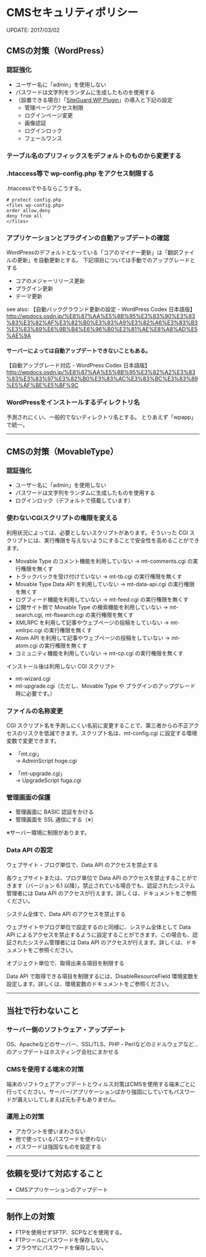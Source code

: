 # CMSセキュリティポリシー

UPDATE: 2017/03/02

## CMSの対策（WordPress）

### 認証強化

- ユーザー名に「admin」を使用しない
- パスワードは文字列をランダムに生成したものを使用する
- （設置できる場合）「<a href="https://www.jp-secure.com/siteguard_wp_plugin/">SiteGuard WP Plugin</a>」の導入と下記の設定
  - 管理ページアクセス制限
  - ログインページ変更
  - 画像認証
  - ログインロック
  - フェールワンス

### テーブル名のプリフィックスをデフォルトのものから変更する

### .htaccess等で wp-config.php をアクセス制限する
.htaccessでやるならこうする。

```
# protect config.php
<files wp-config.php>
order allow,deny
deny from all
</files>
```

### アプリケーションとプラグインの自動アップデートの確認

WordPressのデフォルトとなっている「コアのマイナー更新」は「翻訳ファイルの更新」を自動更新とする。
下記項目については手動でのアップグレードとする
- コアのメジャーリリース更新
- プラグイン更新
- テーマ更新

see also:
【自動バックグラウンド更新の設定 - WordPress Codex 日本語版】http://wpdocs.osdn.jp/%E8%87%AA%E5%8B%95%E3%83%90%E3%83%83%E3%82%AF%E3%82%B0%E3%83%A9%E3%82%A6%E3%83%B3%E3%83%89%E6%9B%B4%E6%96%B0%E3%81%AE%E8%A8%AD%E5%AE%9A

#### サーバーによっては自動アップデートできないこともある。
【自動アップグレード対応 - WordPress Codex 日本語版】http://wpdocs.osdn.jp/%E8%87%AA%E5%8B%95%E3%82%A2%E3%83%83%E3%83%97%E3%82%B0%E3%83%AC%E3%83%BC%E3%83%89%E5%AF%BE%E5%BF%9C

### WordPressをインストールするディレクトリ名

予測されにくい、一般的でないディレクトリ名とする。
とりあえず「wpapp」で統一。

----

## CMSの対策（MovableType）

### 認証強化

- ユーザー名に「admin」を使用しない
- パスワードは文字列をランダムに生成したものを使用する
- ログインロック（デフォルトで搭載しています）

### 使わないCGIスクリプトの権限を変える
利用状況によっては、必要としないスクリプトがあります。そういった CGI スクリプトには、実行権限を与えないようにすることで安全性を高めることができます。

- Movable Type のコメント機能を利用していない → mt-comments.cgi の実行権限を無くす
- トラックバックを受け付けていない → mt-tb.cgi の実行権限を無くす
- Movable Type Data API を利用していない → mt-data-api.cgi の実行権限を無くす
- ログフィード機能を利用していない → mt-feed.cgi の実行権限を無くす
- 公開サイト側で Movable Type の検索機能を利用していない → mt-search.cgi, mt-ftsearch.cgi の実行権限を無くす
- XMLRPC を利用して記事やウェブページの投稿をしていない → mt-xmlrpc.cgi の実行権限を無くす
- Atom API を利用して記事やウェブページの投稿をしていない → mt-atom.cgi の実行権限を無くす
- コミュニティ機能を利用していない → mt-cp.cgi の実行権限を無くす

インストール後は利用しない CGI スクリプト

- mt-wizard.cgi
- mt-upgrade.cgi（ただし、Movable Type や プラグインのアップグレード時に必要です。）

### ファイルの名称変更

CGI スクリプト名を予測しにくい名前に変更することで、第三者からの不正アクセスのリスクを低減できます。スクリプト名は、mt-config.cgi に設定する環境変数で変更できます。

- 「mt.cgi」  
→ AdminScript hoge.cgi

- 「mt-upgrade.cgi」  
→ UpgradeScript fuga.cgi

### 管理画面の保護

- 管理画面に BASIC 認証をかける
- 管理画面を SSL 通信にする（※）

※サーバー環境に制限があります。

### Data API の設定

ウェブサイト・ブログ単位で、Data API のアクセスを禁止する

各ウェブサイトまたは、ブログ単位で Data API のアクセスを禁止することができます（バージョン 6.1 以降）。禁止されている場合でも、認証されたシステム管理者には Data API のアクセスが行えます。詳しくは、ドキュメントをご参照ください。

システム全体で、Data API のアクセスを禁止する

ウェブサイトやブログ単位で設定するのと同様に、システム全体として Data API によるアクセスを禁止するように設定することができます。この場合も、認証されたシステム管理者には Data API のアクセスが行えます。詳しくは、ドキュメントをご参照ください。

オブジェクト単位で、取得出来る項目を制限する

Data API で取得できる項目を制限するには、DisableResourceField 環境変数を設定します。詳しくは、環境変数のドキュメントをご参照ください。


----

## 当社で行わないこと

### サーバー側のソフトウェア・アップデート
OS、Apacheなどのサーバー、SSL/TLS、PHP・Perlなどのミドルウェアなど...のアップデートはホスティング会社にまかせる

### CMSを使用する端末の対策
端末のソフトウェアアップデートとウィルス対策はCMSを使用する端末ごとに行ってください。サーバー/アプリケーションばかり強固にしていてもパスワードが漏えいしてしまえば元も子もありません。

### 運用上の対策
* アカウントを使いまわさない
* 他で使っているパスワードを使わない
* パスワードは強固なものを設定する

----

## 依頼を受けて対応すること
* CMSアプリケーションのアップデート

----

## 制作上の対策
* FTPを使用せずSFTP、SCPなどを使用する。
* FTPツールにパスワードを保存しない。
* ブラウザにパスワードを保存しない。
